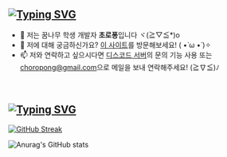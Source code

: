 ## [![Typing SVG](https://readme-typing-svg.demolab.com?font=SUSE&weight=800&size=30&pause=100000&color=D2D4DE&center=true&vCenter=true&random=true&width=435&lines=Hi+There+👋)](https://git.io/typing-svg)

- 🌱 저는 꿈나무 학생 개발자 **초로퐁**입니다 ヾ(≧▽≦*)o
- 💖 저에 대해 궁금하신가요? <a href="https://www.choropong.me">이 사이트</a>를 방문해보세요! ( •̀ ω •́ )✧
- 📫 저와 연락하고 싶으시다면 <a href="https://discord.gg/qvSTBqyNEW">디스코드 서버</a>의 문의 기능 사용 또는 <a href="mailto:choropong@gmail.com">choropong@gmail.com</a>으로 메일을 보내 연락해주세요! (≧∇≦)ﾉ
<!-- - 🔭 I’m currently working on Channel 5 Studio
- 🌱 I’m currently learning Unity
- 👯 I’m looking to collaborate on ...
- 🤔 I’m looking for help with ...
- 💬 Ask me about ...
- 📫 How to reach me: ...
- 😄 Pronouns: ...
- ⚡ Fun fact: ... -->

　
  


## [![Typing SVG](https://readme-typing-svg.demolab.com?font=SUSE&weight=800&size=30&pause=100000&color=D2D4DE&center=true&vCenter=true&random=true&width=435&lines=My+Github+Stats)](https://git.io/typing-svg)
[![GitHub Streak](https://streak-stats.demolab.com?user=choropong&theme=iceberg&border_radius=15&date_format=j%2Fn%5B%2FY%5D&card_width=500&card_height=300)](https://git.io/streak-stats)

![Anurag's GitHub stats](https://github-readme-stats.vercel.app/api?username=choropong&show_icons=true&bg_color=1e2132&icon_color=84a0c6&title_color=84a0c6&border_color=33374c&text_color=d2d4de)
